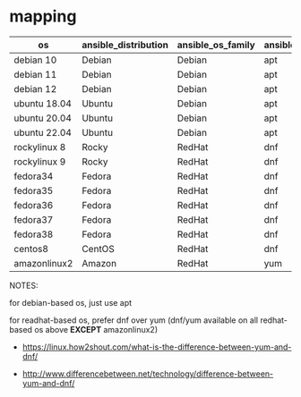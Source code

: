 # mapping

| os                       | ansible_distribution | ansible_os_family | ansible_pkg_mgr |
| ------------------------ | -------------------- | ----------------- | --------------- |
| debian 10                | Debian               | Debian            | apt             |
| debian 11                | Debian               | Debian            | apt             |
| debian 12                | Debian               | Debian            | apt             |
| ubuntu 18.04             | Ubuntu               | Debian            | apt             |
| ubuntu 20.04             | Ubuntu               | Debian            | apt             |
| ubuntu 22.04             | Ubuntu               | Debian            | apt             |
| rockylinux 8             | Rocky                | RedHat            | dnf             |
| rockylinux 9             | Rocky                | RedHat            | dnf             |
| fedora34                 | Fedora               | RedHat            | dnf             |
| fedora35                 | Fedora               | RedHat            | dnf             |
| fedora36                 | Fedora               | RedHat            | dnf             |
| fedora37                 | Fedora               | RedHat            | dnf             |
| fedora38                 | Fedora               | RedHat            | dnf             |
| centos8                  | CentOS               | RedHat            | dnf             |
| amazonlinux2             | Amazon               | RedHat            | yum             |


NOTES:

for debian-based os, just use apt

for readhat-based os, prefer dnf over yum (dnf/yum available on all redhat-based os above **EXCEPT** amazonlinux2)


- https://linux.how2shout.com/what-is-the-difference-between-yum-and-dnf/

- http://www.differencebetween.net/technology/difference-between-yum-and-dnf/